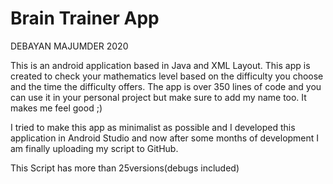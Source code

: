 # Brain Trainer App
DEBAYAN MAJUMDER 2020

This is an android application based in Java and XML Layout. This app is created to check your mathematics level
based on the difficulty you choose and the time the difficulty offers. The app is over 350 lines of code and you
can use it in your personal project but make sure to add my name too. It makes me feel good ;)

I tried to make this app as minimalist as possible and I developed this application in Android Studio and now
after some months of development I am finally uploading my script to GitHub.

This Script has more than 25versions(debugs included)